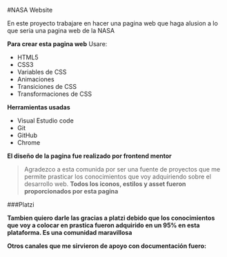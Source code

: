 #NASA Website

En este proyecto trabajare en hacer una pagina web que haga alusion a lo que seria una pagina web de la NASA



**Para crear esta pagina web** Usare:

- HTML5
- CSS3
- Variables de CSS
- Animaciones
- Transiciones  de CSS
- Transformaciones de CSS

**Herramientas usadas**

-  Visual Estudio code 
-  Git
-  GitHub
-  Chrome 

**El diseño de la pagina fue realizado por frontend mentor**
>Agradezco a esta comunida por ser una fuente de proyectos que me permite prasticar los conocimientos que voy adquiriendo sobre el desarrollo web.
**Todos los iconos, estilos y asset fueron proporcionados por esta pagina**

###Platzi

**Tambien quiero darle las gracias a platzi debido que los conocimientos que voy a colocar en prastica fueron adquirido en un 95% en esta plataforma. Es una comunidad maravillosa**

**Otros canales que me sirvieron de apoyo con documentación fuero:**

